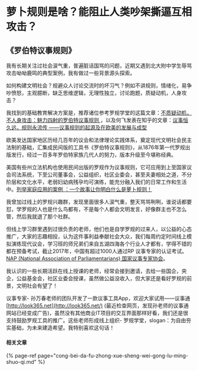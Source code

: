 # 萝卜规则是啥？能阻止人类吵架撕逼互相攻击？

## **《罗伯特议事规则》**

我有长期关注过社会涙气重，普遍脏话国骂的问题，近期又遇到北大附中学生辱骂攻击呦呦鹿鸣的典型案例，我有做过一些背景源头探索。

如何构建文明社会？规避众人讨论交流时的坏习气？例如不讲规则，情绪化，易争吵愤怒，主观臆断，缺乏思维逻辑，无理性独立，讨论跑题，质疑动机，人身攻击？

我找到的基础教育解决方案是，推荐诸位参考罗规学堂的这篇文章：[不质疑动机，不人身攻击：魅力四射的罗伯特议事规则 ](https://mp.weixin.qq.com/s/CDzyJYlIhz7_lOFx4QW5Vw)，以及何飞发表在知乎的文章：[议事恒久远，规则永流传 ——议事规则的起源及在欧美的发展与成型 ](https://zhuanlan.zhihu.com/p/30469046)

欧美发达国家地区历经几百年的议会和法律理论实践体系，奠定现代文明社会民主法制的基础，汇集成民间版的工具书《罗伯特议事规则》，从1876年第一代罗规出版发行，经过一百多年罗伯特家族几代人的努力，版本升级至今堪称经典。

美国有些州立法机构也使用民间出版的罗规作为议事规则，它可应用到上至国家议会司法系统，下至公司董事会，公益组织，社区业委会，甚至夫妻相处之道，不分阶层和文化水平，老弱妇幼病残孕均可演练，能充分融入我们的日常工作和生活中。[列举家庭应用的案例 ：一个故事让你明白什么是萝卜规则！](http://blog.sina.com.cn/s/blog_61ee34280100kxv6.html)

我曾加过线上的罗规兴趣群，发现里面很多人涙气重，整天骂骂咧咧，谁说话都要怼，学罗规的人也是什么鸟都有，不是每个人都会文明发言，好像群主也不怎么管，然后我就退了那个社群。

但线上学习群里遇到过很负责的老师，他们也是自学罗规的过来人，以公益的心态推广，大家的志趣相投，认为这件事利益奉献社会大众，我们每周约定时间线上模拟演练现代议会，学习班的师兄弟们来自五湖四海各个行业人才都有，学得不错的都在预备考试，截止2017年，中国有超过1000人通过RP 议事专家的认证考试。[NAP \(National Association of Parliamentarians\) 国家议事专家协会](http://www.parliamentarians.org)。

我认识的一些长期活跃在线上授课的老师，经常会接到邀请，去给一些国企，央企，公益基金会，社区业委会授课，虽然做公益没收入，但大家还是看好罗规的前景，文明社会有望了！

议事专家- 孙万春老师的团队开发了一款议事工具App，欢迎大家试用——议事通 [http://look365.net](http://look365.net/) \(最近检查网页，发现孙老师的议事通网站已经变成广告\)，虽然没有其他商业IT项目的交互界面那样好看，我们还是很支持鼓励罗规工具的推广。这些老师形成线上组织- 罗规学堂，slogan：为自由夯实基础，为未来建造希望。我特别喜欢这句话！



#### 相关文章

{% page-ref page="cong-bei-da-fu-zhong-xue-sheng-wei-gong-lu-ming-shuo-qi.md" %}

